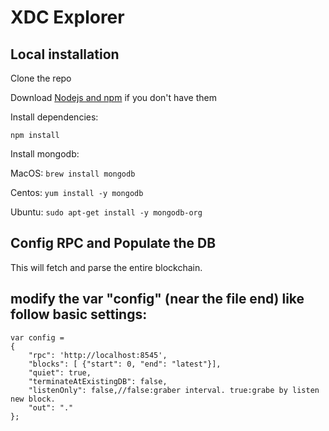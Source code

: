 # XDC Explorer 

## Local installation

Clone the repo

Download [Nodejs and npm](https://docs.npmjs.com/getting-started/installing-node "Nodejs install") if you don't have them

Install dependencies:

`npm install`

Install mongodb:

MacOS: `brew install mongodb`

Centos: `yum install -y mongodb`

Ubuntu: `sudo apt-get install -y mongodb-org`


## Config RPC and Populate the DB

This will fetch and parse the entire blockchain.

modify the var "config" (near the file end) like follow basic settings:
--------------
    var config = 
    {
        "rpc": 'http://localhost:8545',
        "blocks": [ {"start": 0, "end": "latest"}],
        "quiet": true,
        "terminateAtExistingDB": false,
        "listenOnly": false,//false:graber interval. true:grabe by listen new block.
        "out": "."
    };

